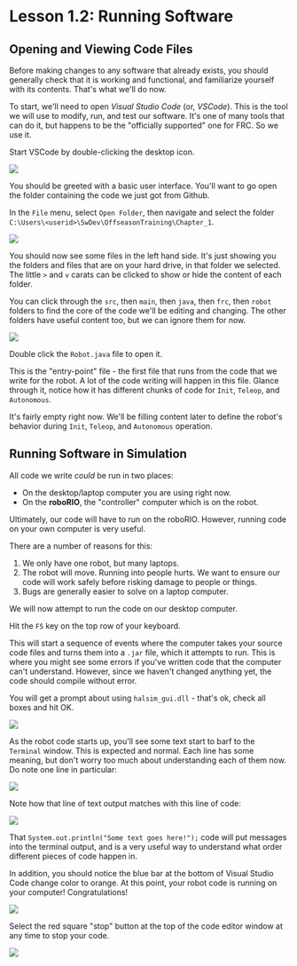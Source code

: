 
# Lesson 1.2: Running Software

## Opening and Viewing Code Files

Before making changes to any software that already exists, you should generally check that it is working and functional, and familiarize yourself with its contents. That's what we'll do now.

To start, we'll need to open *Visual Studio Code* (or, *VSCode*). This is the tool we will use to modify, run, and test our software. It's one of many tools that can do it, but happens to be the "officially supported" one for FRC. So we use it.

Start VSCode by double-clicking the desktop icon. 

![](doc/desktop_icon.png)

You should be greeted with a basic user interface. You'll want to go open the folder containing the code we just got from Github.

In the `File` menu, select `Open Folder`, then navigate and select the folder `C:\Users\<userid>\SwDev\OffseasonTraining\Chapter_1`. 

![](doc/vsCode_open_folder.png)

You should now see some files in the left hand side. It's just showing you the folders and files that are on your hard drive, in that folder we selected. The little `>` and `v` carats can be clicked to show or hide the content of each folder.

You can click through the `src`, then `main`, then `java`, then `frc`, then `robot` folders to find the core of the code we'll be editing and changing. The other folders have useful content too, but we can ignore them for now. 

![](doc/vsCode_side_file_explorer.png)

Double click the `Robot.java` file to open it. 

This is the "entry-point" file - the first file that runs from the code that we write for the robot. A lot of the code writing will happen in this file. Glance through it, notice how it has different chunks of code for `Init`, `Teleop`, and `Autonomous`. 

It's fairly empty right now. We'll be filling content later to define the robot's behavior during `Init`, `Teleop`, and `Autonomous` operation.

## Running Software in Simulation

All code we write _could_ be run in two places:

 * On the desktop/laptop computer you are using right now. 
 * On the **roboRIO**, the "controller" computer which is on the robot.

 Ultimately, our code will have to run on the roboRIO. However, running code on your own computer is very useful.
 
There are a number of reasons for this:

1. We only have one robot, but many laptops.
2. The robot will move. Running into people hurts. We want to ensure our code will work safely before risking damage to people or things.
3. Bugs are generally easier to solve on a laptop computer.

We will now attempt to run the code on our desktop computer.

Hit the `F5` key on the top row of your keyboard. 

This will start a sequence of events where the computer takes your source code files and turns them into a `.jar` file, which it attempts to run. This is where you might see some errors if you've written code that the computer can't understand. However, since we haven't changed anything yet, the code should compile without error.

You will get a prompt about using `halsim_gui.dll` - that's ok, check all boxes and hit OK.

![](doc/run_hal.png)

As the robot code starts up, you'll see some text start to barf to the `Terminal` window. This is expected and normal. Each line has some meaning, but don't worry too much about understanding each of them now. Do note one line in particular:

![](doc/program_start.png)

Note how that line of text output matches with this line of code:

![](doc/print_source.png)

That `System.out.println("Some text goes here!");` code will put messages into the terminal output, and is a very useful way to understand what order different pieces of code happen in.

In addition, you should notice the blue bar at the bottom of Visual Studio Code change color to orange. At this point, your robot code is running on your computer! Congratulations!

![](doc/orange_code_running.png)

Select the red square "stop" button at the top of the code editor window at any time to stop your code.

![](doc/code_stop_button.png)

